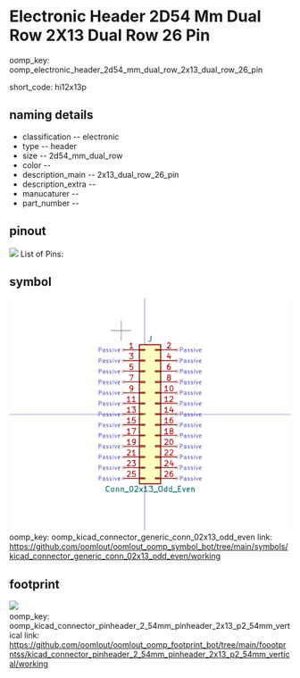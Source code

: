 # Electronic Header 2D54 Mm Dual Row 2X13 Dual Row 26 Pin
oomp_key: oomp_electronic_header_2d54_mm_dual_row_2x13_dual_row_26_pin  

short_code: hi12x13p
## naming details
* classification -- electronic
* type -- header
* size -- 2d54_mm_dual_row
* color -- 
* description_main -- 2x13_dual_row_26_pin
* description_extra -- 
* manucaturer -- 
* part_number -- 
## pinout
![](working_pinout_600.png)
List of Pins:

## symbol

![](symbol/0/working/working_600.png)  
oomp_key: oomp_kicad_connector_generic_conn_02x13_odd_even
link: https://github.com/oomlout/oomlout_oomp_symbol_bot/tree/main/symbols/kicad_connector_generic_conn_02x13_odd_even/working


## footprint

![](footprint/0/working/working_600.png)  
oomp_key: oomp_kicad_connector_pinheader_2_54mm_pinheader_2x13_p2_54mm_vertical
link: https://github.com/oomlout/oomlout_oomp_footprint_bot/tree/main/foootprntss/kicad_connector_pinheader_2_54mm_pinheader_2x13_p2_54mm_vertical/working
